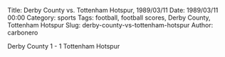 Title: Derby County vs. Tottenham Hotspur, 1989/03/11
Date: 1989/03/11 00:00
Category: sports
Tags: football, football scores, Derby County, Tottenham Hotspur
Slug: derby-county-vs-tottenham-hotspur
Author: carbonero


Derby County 1 - 1 Tottenham Hotspur
